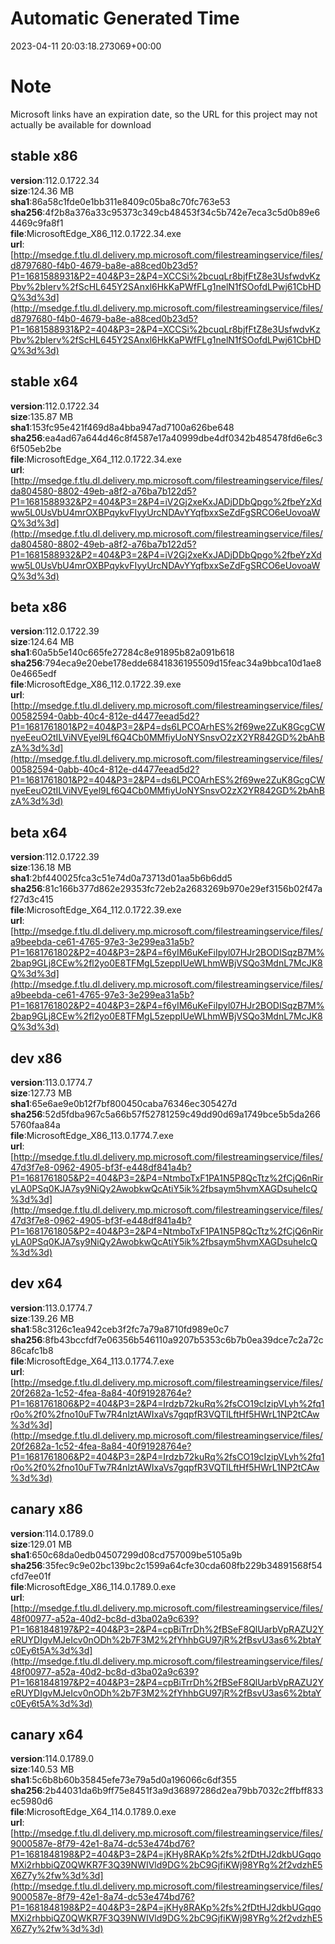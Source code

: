 # Automatic Generated Time
2023-04-11 20:03:18.273069+00:00

# Note
Microsoft links have an expiration date, so the URL for this project may not actually be available for download

## stable x86
**version**:112.0.1722.34  
**size**:124.36 MB  
**sha1**:86a58c1fde0e1bb311e8409c05ba8c70fc763e53  
**sha256**:4f2b8a376a33c95373c349cb48453f34c5b742e7eca3c5d0b89e64469c9fa8f1  
**file**:MicrosoftEdge_X86_112.0.1722.34.exe  
**url**:[http://msedge.f.tlu.dl.delivery.mp.microsoft.com/filestreamingservice/files/d8797680-f4b0-4679-ba8e-a88ced0b23d5?P1=1681588931&P2=404&P3=2&P4=XCCSi%2bcuqLr8bjfFtZ8e3UsfwdvKzPbv%2bIerv%2fScHL645Y2SAnxl6HkKaPWfFLg1nelN1fSOofdLPwj61CbHDQ%3d%3d](http://msedge.f.tlu.dl.delivery.mp.microsoft.com/filestreamingservice/files/d8797680-f4b0-4679-ba8e-a88ced0b23d5?P1=1681588931&P2=404&P3=2&P4=XCCSi%2bcuqLr8bjfFtZ8e3UsfwdvKzPbv%2bIerv%2fScHL645Y2SAnxl6HkKaPWfFLg1nelN1fSOofdLPwj61CbHDQ%3d%3d)  

## stable x64
**version**:112.0.1722.34  
**size**:135.87 MB  
**sha1**:153fc95e421f469d8a4bba947ad7100a626be648  
**sha256**:ea4ad67a644d46c8f4587e17a40999dbe4df0342b485478fd6e6c36f505eb2be  
**file**:MicrosoftEdge_X64_112.0.1722.34.exe  
**url**:[http://msedge.f.tlu.dl.delivery.mp.microsoft.com/filestreamingservice/files/da804580-8802-49eb-a8f2-a76ba7b122d5?P1=1681588932&P2=404&P3=2&P4=iV2Gj2xeKxJADjDDbQpgo%2fbeYzXdww5L0UsVbU4mrOXBPqykvFIyyUrcNDAvYYqfbxxSeZdFgSRCO6eUovoaWQ%3d%3d](http://msedge.f.tlu.dl.delivery.mp.microsoft.com/filestreamingservice/files/da804580-8802-49eb-a8f2-a76ba7b122d5?P1=1681588932&P2=404&P3=2&P4=iV2Gj2xeKxJADjDDbQpgo%2fbeYzXdww5L0UsVbU4mrOXBPqykvFIyyUrcNDAvYYqfbxxSeZdFgSRCO6eUovoaWQ%3d%3d)  

## beta x86
**version**:112.0.1722.39  
**size**:124.64 MB  
**sha1**:60a5b5e140c665fe27284c8e91895b82a091b618  
**sha256**:794eca9e20ebe178edde6841836195509d15feac34a9bbca10d1ae80e4665edf  
**file**:MicrosoftEdge_X86_112.0.1722.39.exe  
**url**:[http://msedge.f.tlu.dl.delivery.mp.microsoft.com/filestreamingservice/files/00582594-0abb-40c4-812e-d4477eead5d2?P1=1681761801&P2=404&P3=2&P4=ds6LPCOArhES%2f69we2ZuK8GcgCWnyeEeuO2tILViNVEyel9Lf6Q4Cb0MMfiyUoNYSnsvO2zX2YR842GD%2bAhBzA%3d%3d](http://msedge.f.tlu.dl.delivery.mp.microsoft.com/filestreamingservice/files/00582594-0abb-40c4-812e-d4477eead5d2?P1=1681761801&P2=404&P3=2&P4=ds6LPCOArhES%2f69we2ZuK8GcgCWnyeEeuO2tILViNVEyel9Lf6Q4Cb0MMfiyUoNYSnsvO2zX2YR842GD%2bAhBzA%3d%3d)  

## beta x64
**version**:112.0.1722.39  
**size**:136.18 MB  
**sha1**:2bf440025fca3c51e74d0a73713d01aa5b6b6dd5  
**sha256**:81c166b377d862e29353fc72eb2a2683269b970e29ef3156b02f47af27d3c415  
**file**:MicrosoftEdge_X64_112.0.1722.39.exe  
**url**:[http://msedge.f.tlu.dl.delivery.mp.microsoft.com/filestreamingservice/files/a9beebda-ce61-4765-97e3-3e299ea31a5b?P1=1681761802&P2=404&P3=2&P4=f6yIM6uKeFiIpyl07HJr2BODISqzB7M%2bap9GLj8CEw%2fl2yo0E8TFMgL5zeppIUeWLhmWBjVSQo3MdnL7McJK8Q%3d%3d](http://msedge.f.tlu.dl.delivery.mp.microsoft.com/filestreamingservice/files/a9beebda-ce61-4765-97e3-3e299ea31a5b?P1=1681761802&P2=404&P3=2&P4=f6yIM6uKeFiIpyl07HJr2BODISqzB7M%2bap9GLj8CEw%2fl2yo0E8TFMgL5zeppIUeWLhmWBjVSQo3MdnL7McJK8Q%3d%3d)  

## dev x86
**version**:113.0.1774.7  
**size**:127.73 MB  
**sha1**:65e6ae9e0b12f7bf800450caba76346ec305427d  
**sha256**:52d5fdba967c5a66b57f52781259c49dd90d69a1749bce5b5da2665760faa84a  
**file**:MicrosoftEdge_X86_113.0.1774.7.exe  
**url**:[http://msedge.f.tlu.dl.delivery.mp.microsoft.com/filestreamingservice/files/47d3f7e8-0962-4905-bf3f-e448df841a4b?P1=1681761805&P2=404&P3=2&P4=NtmboTxF1PA1N5P8QcTtz%2fCjQ6nRiryLA0PSq0KJA7sy9NiQy2AwobkwQcAtiY5ik%2fbsaym5hvmXAGDsuheIcQ%3d%3d](http://msedge.f.tlu.dl.delivery.mp.microsoft.com/filestreamingservice/files/47d3f7e8-0962-4905-bf3f-e448df841a4b?P1=1681761805&P2=404&P3=2&P4=NtmboTxF1PA1N5P8QcTtz%2fCjQ6nRiryLA0PSq0KJA7sy9NiQy2AwobkwQcAtiY5ik%2fbsaym5hvmXAGDsuheIcQ%3d%3d)  

## dev x64
**version**:113.0.1774.7  
**size**:139.26 MB  
**sha1**:58c3126c1ea942ceb3f2fc7a79a8710fd989e0c7  
**sha256**:8fb43bccfdf7e06356b546110a9207b5353c6b7b0ea39dce7c2a72c86cafc1b8  
**file**:MicrosoftEdge_X64_113.0.1774.7.exe  
**url**:[http://msedge.f.tlu.dl.delivery.mp.microsoft.com/filestreamingservice/files/20f2682a-1c52-4fea-8a84-40f91928764e?P1=1681761806&P2=404&P3=2&P4=Irdzb72kuRq%2fsCO19cIzipVLyh%2fq1r0o%2f0%2fno10uFTw7R4nlztAWIxaVs7gqpfR3VQTlLftHf5HWrL1NP2tCAw%3d%3d](http://msedge.f.tlu.dl.delivery.mp.microsoft.com/filestreamingservice/files/20f2682a-1c52-4fea-8a84-40f91928764e?P1=1681761806&P2=404&P3=2&P4=Irdzb72kuRq%2fsCO19cIzipVLyh%2fq1r0o%2f0%2fno10uFTw7R4nlztAWIxaVs7gqpfR3VQTlLftHf5HWrL1NP2tCAw%3d%3d)  

## canary x86
**version**:114.0.1789.0  
**size**:129.01 MB  
**sha1**:650c68da0edb04507299d08cd757009be5105a9b  
**sha256**:35fec9c9e02bc139bc2c1599a64cfe30cda608fb229b34891568f54cfd7ee01f  
**file**:MicrosoftEdge_X86_114.0.1789.0.exe  
**url**:[http://msedge.f.tlu.dl.delivery.mp.microsoft.com/filestreamingservice/files/48f00977-a52a-40d2-bc8d-d3ba02a9c639?P1=1681848197&P2=404&P3=2&P4=cpBiTrrDh%2fBSeF8QlUarbVpRAZU2YeRUYDIgvMJeIcv0nODh%2b7F3M2%2fYhhbGU97jR%2fBsvU3as6%2btaYc0Ey6t5A%3d%3d](http://msedge.f.tlu.dl.delivery.mp.microsoft.com/filestreamingservice/files/48f00977-a52a-40d2-bc8d-d3ba02a9c639?P1=1681848197&P2=404&P3=2&P4=cpBiTrrDh%2fBSeF8QlUarbVpRAZU2YeRUYDIgvMJeIcv0nODh%2b7F3M2%2fYhhbGU97jR%2fBsvU3as6%2btaYc0Ey6t5A%3d%3d)  

## canary x64
**version**:114.0.1789.0  
**size**:140.53 MB  
**sha1**:5c6b8b60b35845efe73e79a5d0a196066c6df355  
**sha256**:2b44031da6b9ff75e8451f3a9d36897286d2ea79bb7032c2ffbff833ec5980d6  
**file**:MicrosoftEdge_X64_114.0.1789.0.exe  
**url**:[http://msedge.f.tlu.dl.delivery.mp.microsoft.com/filestreamingservice/files/9000587e-8f79-42e1-8a74-dc53e474bd76?P1=1681848198&P2=404&P3=2&P4=jKHy8RAKp%2fs%2fDtHJ2dkbUGqqoMXi2rhbbiQZ0QWKR7F3Q39NWIVld9DG%2bC9GjfiKWj98YRg%2f2vdzhE5X6Z7y%2fw%3d%3d](http://msedge.f.tlu.dl.delivery.mp.microsoft.com/filestreamingservice/files/9000587e-8f79-42e1-8a74-dc53e474bd76?P1=1681848198&P2=404&P3=2&P4=jKHy8RAKp%2fs%2fDtHJ2dkbUGqqoMXi2rhbbiQZ0QWKR7F3Q39NWIVld9DG%2bC9GjfiKWj98YRg%2f2vdzhE5X6Z7y%2fw%3d%3d)  


